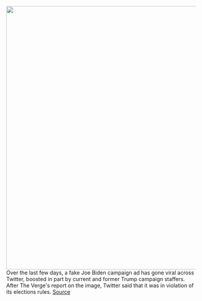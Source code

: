 <img src='https://cdn.vox-cdn.com/thumbor/W2iXtXWrU6R91P_0lKonR3qZFcs=/0x0:5173x3442/1200x800/filters:focal(2174x1308:3000x2134)/cdn.vox-cdn.com/uploads/chorus_image/image/66697486/1206913323.jpg.0.jpg' width='700px' /><br/>
Over the last few days, a fake Joe Biden campaign ad has gone viral across Twitter, boosted in part by current and former Trump campaign staffers. After The Verge's report on the image, Twitter said that it was in violation of its elections rules.
<a href='https://www.theverge.com/2020/4/23/21233006/joe-biden-trump-fake-ad-campaign-hillary-clinton-twitter-tumblr-reddit'> Source <a/>